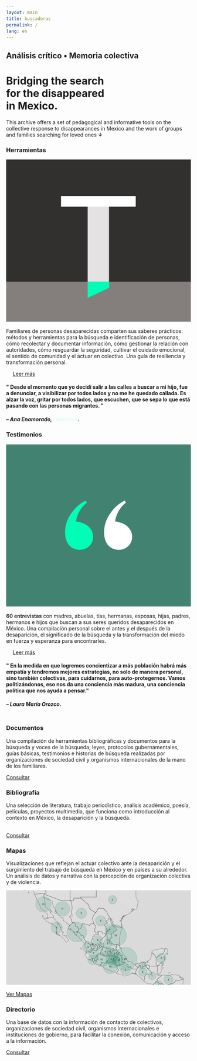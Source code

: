 ```yaml
---
layout: main
title: buscadoras
permalink: /
lang: en
---
```



<div id="cover" class="panel">
  <h2 class="page-subtitle">Análisis crítico • Memoria colectiva</h2>
  <div class="content-top">
    <h1>Bridging the search<br>
    for <span class="color-brick">the disappeared</span><br>
    in Mexico.</h1>
    <p>This archive offers a set of pedagogical and informative tools on the collective response to disappearances in Mexico and the work of groups and families searching for loved ones <span class="start color-brick" style="font-weight:600;">↓</span></p>
  </div>
</div>



<div class="panel" data-color="green"></div>



<div class="content-container">
<div class="archivo animatable fadeInUp">
<h3>Herramientas</h3>

  <div class="row">

  <div class="column">  
  <div class="place_img"><img src="assets/images/in_tools.svg"></div>
  </div>

  <div class="double-column">
  <p class="c1">Familiares de personas desaparecidas comparten sus saberes prácticos: métodos y herramientas para la búsqueda e identificación de personas, cómo recolectar y documentar información, cómo gestionar la relación con autoridades, cómo resguardar la seguridad, cultivar el cuidado emocional, el sentido de comunidad y el actuar en colectivo. Una guía de resiliencia y transformación personal.</p>

  <a href="{{ '/tools/' | absolute_url }}" style="margin-left:18px;">Leer más</a>
  </div>

</div><!-- row -->
</div></div><!-- content-container -->




<div class="panel spacer_a" data-color="earth"></div>




<div class="quote animatable fadeInUp">
<div class="content-container">
  <h4><span class="q-marks">"</span>
  Desde el momento que yo decidí salir a las calles a buscar a mi hijo, fue a denunciar, a visibilizar por todos lados y no me he quedado callada. Es alzar la voz, gritar por todos lados, que escuchen, que se sepa lo que está pasando con las personas migrantes.
  <span class="q-marks">"</span>
  </h4>
  <h5>– Ana Enamorado, <span style="color:#DDFEF4;">Honduras</span>.</h5>
</div></div><!-- quote content-container -->




<div class="panel spacer_a" data-color="neutro"></div>



<div class="content-container">
<div class="archivo animatable fadeInUp">
<h3>Testimonios</h3>
<div class="row">
  <div class="column">
    <div class="place_img"><img src="assets/images/in_testimonio.svg"></div>
  </div>
  <div class="double-column">
    <p class="c1"><span class="color-brick" style="font-weight:600;">60 entrevistas</span> con madres, abuelas, tías, hermanas, esposas, hijas, padres, hermanos e hijos que buscan a sus seres queridos desaparecidos en México. Una compilación personal sobre el antes y el después de la desaparición, el significado de la búsqueda y la transformación del miedo en fuerza y esperanza para encontrarles.</p>
    <a href="{{ '/testimonios/' | absolute_url }}" style="margin-left:18px;">Leer más</a>
  </div>
</div>
</div></div>




<div class="panel spacer_a" data-color="bgcolor7"></div>


<div class="quote animatable fadeInUp">
<div class="content-container">
  <h4 class="light">"
  En la medida en que logremos concientizar a más población habrá más empatía y tendremos mejores estrategias, no solo de manera personal, sino también colectivas, para cuidarnos, para auto-protegernos. Vamos politizándonos, eso nos da una conciencia más madura, una conciencia política que nos ayuda a pensar."
  </h4>
  <h5 class="dark">– Laura María Orozco.</h5>
</div></div><!-- quote content-container -->





<div class="panel spacer_a" data-color="neutro9"></div>




<div class="content-container">
<div class="archivo animatable fadeInUp">
<div class="row">
  <div class="column">
    <h3>Documentos</h3>
    <p>Una compilación de herramientas bibliográficas y documentos para la búsqueda y voces de la búsqueda; leyes, protocolos gubernamentales, guías básicas, testimonios e historias de búsqueda realizadas por organizaciones de sociedad civil y organismos internacionales de la mano de los familiares.</p>
    <a href="{{ '/documentos/' | absolute_url }}" class="bottom">Consultar</a>
  </div>
  <div class="column">
    <h3>Bibliografía</h3>
    <p>Una selección de literatura, trabajo periodístico, análisis académico, poesía, películas, proyectos multimedia, que funciona como introducción al contexto en México, la desaparición y la búsqueda.</p><br/>
    <a href="{{ '/recursos/' | absolute_url }}" class="bottom">Consultar</a>
  </div>
</div>
</div></div>





<div class="panel" data-color="green"></div>


<div class="content-container">
<div class="archivo animatable fadeInUp" data-color="green">
  <h3>Mapas</h3>
  <p>Visualizaciones que reflejan el actuar colectivo ante la desaparición y el surgimiento del trabajo de búsqueda en México y en países a su alrededor. Un análisis de datos y narrativa con la percepción de organización colectiva y de violencia.</p>

  <div class="main_full_img">
    <img src="assets/images/mapa_cover.gif">
  </div>

  <a href="{{ '/datavis/' | absolute_url }}">Ver Mapas</a>

</div></div>





<div class="panel" data-color="bgcolor7"></div>



<div class="content-container">
<div class="archivo animatable fadeInUp">
  <h3>Directorio</h3>
  <p>Una base de datos con la información de contacto de colectivos, organizaciones de sociedad civil, organismos internacionales e instituciones de gobierno, para facilitar la conexión, comunicación y acceso a la información.</p>
  <a href="{{ '/directorio/' | absolute_url }}">Consultar</a>
</div></div> <!-- class="content-container" -->






<div class="spacer_a"></div>
